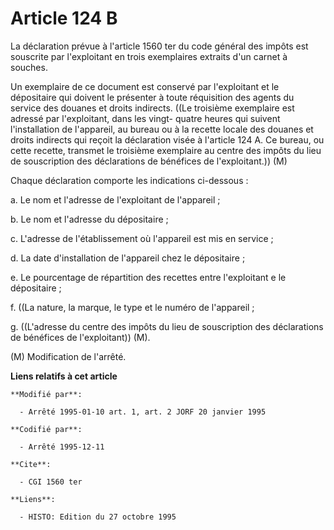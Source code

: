 # Article 124 B

La déclaration prévue à l'article 1560 ter du code général des impôts est souscrite par l'exploitant en trois exemplaires
extraits d'un carnet à souches.

Un exemplaire de ce document est conservé par l'exploitant et le dépositaire qui doivent le présenter à toute réquisition des
agents du service des douanes et droits indirects. ((Le troisième exemplaire est adressé par l'exploitant, dans les vingt-
quatre heures qui suivent l'installation de l'appareil, au bureau ou à la recette locale des douanes et droits indirects qui
reçoit la déclaration visée à l'article 124 A. Ce bureau, ou cette recette, transmet le troisième exemplaire au centre des
impôts du lieu de souscription des déclarations de bénéfices de l'exploitant.)) (M)

Chaque déclaration comporte les indications ci-dessous :

a. Le nom et l'adresse de l'exploitant de l'appareil ;

b. Le nom et l'adresse du dépositaire ;

c. L'adresse de l'établissement où l'appareil est mis en service ;

d. La date d'installation de l'appareil chez le dépositaire ;

e. Le pourcentage de répartition des recettes entre l'exploitant e le dépositaire ;

f. ((La nature, la marque, le type et le numéro de l'appareil ;

g. ((L'adresse du centre des impôts du lieu de souscription des déclarations de bénéfices de l'exploitant)) (M).

(M) Modification de l'arrêté.

**Liens relatifs à cet article**

	**Modifié par**:

	  - Arrêté 1995-01-10 art. 1, art. 2 JORF 20 janvier 1995

	**Codifié par**:

	  - Arrêté 1995-12-11

	**Cite**:

	  - CGI 1560 ter

	**Liens**:

	  - HISTO: Edition du 27 octobre 1995
